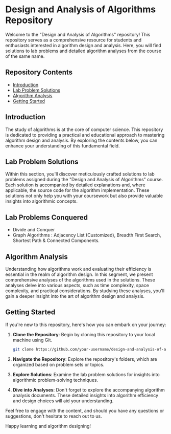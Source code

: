 # Design and Analysis of Algorithms Repository

Welcome to the "Design and Analysis of Algorithms" repository! This repository serves as a comprehensive resource for students and enthusiasts interested in algorithm design and analysis. Here, you will find solutions to lab problems and detailed algorithm analyses from the course of the same name.

## Repository Contents

- [Introduction](#introduction)
- [Lab Problem Solutions](#lab-problem-solutions)
- [Algorithm Analysis](#algorithm-analysis)
- [Getting Started](#getting-started)

## Introduction

The study of algorithms is at the core of computer science. This repository is dedicated to providing a practical and educational approach to mastering algorithm design and analysis. By exploring the contents below, you can enhance your understanding of this fundamental field.

## Lab Problem Solutions

Within this section, you'll discover meticulously crafted solutions to lab problems assigned during the "Design and Analysis of Algorithms" course. Each solution is accompanied by detailed explanations and, where applicable, the source code for the algorithm implementation. These solutions not only help you with your coursework but also provide valuable insights into algorithmic concepts.


## Lab Problems Conquered

- Divide and Conquer
- Graph Algorithms : Adjacency List (Customized), Breadth First Search, Shortest Path & Connected Components.

## Algorithm Analysis

Understanding how algorithms work and evaluating their efficiency is essential in the realm of algorithm design. In this segment, we present comprehensive analyses of the algorithms used in the solutions. These analyses delve into various aspects, such as time complexity, space complexity, and practical considerations. By studying these analyses, you'll gain a deeper insight into the art of algorithm design and analysis.

## Getting Started

If you're new to this repository, here's how you can embark on your journey:

1. **Clone the Repository**: Begin by cloning this repository to your local machine using Git.

    ```bash
    git clone https://github.com/your-username/design-and-analysis-of-algorithms.git
    ```

2. **Navigate the Repository**: Explore the repository's folders, which are organized based on problem sets or topics.

3. **Explore Solutions**: Examine the lab problem solutions for insights into algorithmic problem-solving techniques.

4. **Dive into Analyses**: Don't forget to explore the accompanying algorithm analysis documents. These detailed insights into algorithm efficiency and design choices will aid your understanding.

Feel free to engage with the content, and should you have any questions or suggestions, don't hesitate to reach out to us.

Happy learning and algorithm designing!

